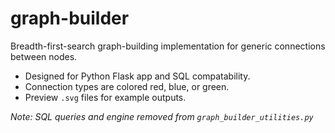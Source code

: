 # graph-builder
Breadth-first-search graph-building implementation for generic connections between nodes.

* Designed for Python Flask app and SQL compatability.
* Connection types are colored red, blue, or green.
* Preview `.svg` files for example outputs.

*Note: SQL queries and engine removed from `graph_builder_utilities.py`*
